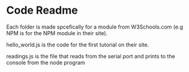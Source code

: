 # Code Readme

Each folder is made spcefically for a module from W3Schools.com (e.g NPM is for the NPM module in their site). 

hello_world.js is the code for the first tutorial on their site.

readings.js is the file that reads from the serial port and prints to the console from the node program
